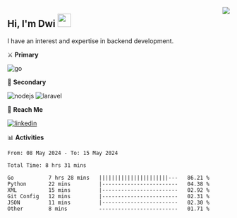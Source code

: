 [<img src="https://komarev.com/ghpvc/?username=masred&color=green&style=flat-square&label=Profile+Views" align="right">](github.com/masred)

## Hi, I'm Dwi <img src="https://raw.githubusercontent.com/MartinHeinz/MartinHeinz/master/wave.gif" width="30px">

I have an interest and expertise in backend development.

⚔️ **Primary**

![go](https://img.shields.io/badge/---?logo=go&label=Golang&style=social)

🔪 **Secondary**

![nodejs](https://img.shields.io/badge/---?logo=node.js&label=Node.js&style=social&logoColor=green)
![laravel](https://img.shields.io/badge/---?logo=laravel&label=Laravel&style=social)

🔗 **Reach Me**

[![linkedin](https://img.shields.io/badge/---?logo=linkedin&label=LinkedIn&style=social)](https://linkedin.com/in/dwifitriyanto)

📊 **Activities**

<!--START_SECTION:waka-->

```all_time
From: 08 May 2024 - To: 15 May 2024

Total Time: 8 hrs 31 mins

Go           7 hrs 28 mins   ||||||||||||||||||||||---   86.21 %
Python       22 mins         |------------------------   04.38 %
XML          15 mins         |------------------------   02.92 %
Git Config   12 mins         |------------------------   02.31 %
JSON         11 mins         |------------------------   02.30 %
Other        8 mins          -------------------------   01.71 %
```

<!--END_SECTION:waka-->
